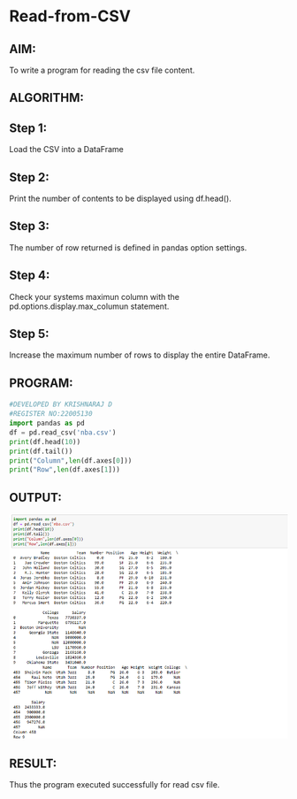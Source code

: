 # Read-from-CSV

## AIM:
To write a program for reading the csv file content.
## ALGORITHM:
## Step 1:
 Load the CSV into a DataFrame

## Step 2:
 Print the number of contents to be displayed using df.head().

## Step 3:
 The number of row returned is defined in pandas option settings.

## Step 4: 
Check your systems maximun column with the pd.options.display.max_columun statement.

## Step 5:
 Increase the maximum number of rows to display the entire DataFrame.

## PROGRAM:
```python
#DEVELOPED BY KRISHNARAJ D
#REGISTER NO:22005130
import pandas as pd
df = pd.read_csv('nba.csv')
print(df.head(10))
print(df.tail())
print("Column",len(df.axes[0]))
print("Row",len(df.axes[1]))
```

## OUTPUT:
![1](/1.png)

## RESULT:
Thus the program executed successfully for read csv file.